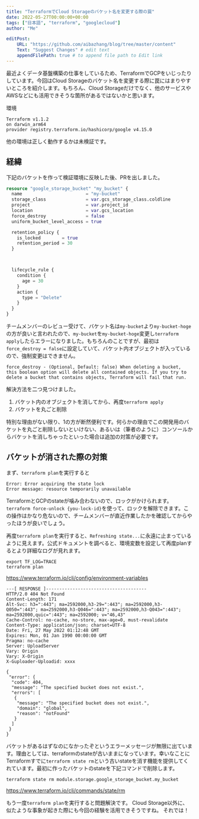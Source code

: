 ```yaml
---
title: "TerraformでCloud Storageのバケット名を変更する際の罠"
date: 2022-05-27T00:00:00+00:00
tags: ["日本語", "terraform", "googlecloud"]
author: "Me"

editPost:
    URL: "https://github.com/aibazhang/blog/tree/master/content"
    Text: "Suggest Changes" # edit text
    appendFilePath: true # to append file path to Edit link
---
```


最近よくデータ基盤構築の仕事をしているため、TerraformでGCPをいじったりしています。今回はCloud Storageのバケット名を変更する際に罠にはまりやすいところを紹介します。もちろん、Cloud Storageだけでなく、他のサービスやAWSなどにも活用できそうな箇所があるではないかと思います。


環境
```
Terraform v1.1.2
on darwin_arm64
provider registry.terraform.io/hashicorp/google v4.15.0
```
他の環境は正しく動作するかは未検証です。


## 経緯

下記のバケットを作って検証環境に反映した後、PRを出しました。
```tf
resource "google_storage_bucket" "my_bucket" {
  name                        = "my-bucket"
  storage_class               = var.gcs_storage_class.coldline
  project                     = var.project_id
  location                    = var.gcs_location
  force_destroy               = false
  uniform_bucket_level_access = true

  retention_policy {
    is_locked        = true
    retention_period = 30
  }



  lifecycle_rule {
    condition {
      age = 30
    }
    action {
      type = "Delete"
    }
  }
}
```

チームメンバーのレビュー受けて、バケット名は`my-bucket`より`my-bucket-hoge`の方が良いと言われたので、`my-bucket`を`my-bucket-hoge`変更し`terraform apply`したらエラーになりました。もちろんのことですが、最初は`force_destroy = false`に設定していて、バケット内オブジェクトが入っているので、強制変更はできません。

```
force_destroy - (Optional, Default: false) When deleting a bucket, this boolean option will delete all contained objects. If you try to delete a bucket that contains objects, Terraform will fail that run.
```

解決方法を二つ見つけました。
1. バケット内のオブジェクトを消してから、再度`terraform apply`
2. バケットを丸ごと削除

特別な理由がない限り、1の方が断然便利です。何らかの理由でこの開発用のバケットを丸ごと削除しないといけない、あるいは（筆者のように）コンソールからバケットを消しちゃったといった場合は追加の対策が必要です。

## バケットが消された際の対策

まず、`terraform plan`を実行すると

```
Error: Error acquiring the state lock
Error message: resource temporarily unavailable
```

TerraformとGCPのstateが噛み合わないので、ロックがかけられます。
`terraform force-unlock {you-lock-id}`を使って、ロックを解除できます。この操作はかなり危ないので、チームメンバーが直近作業したかを確認してからやったほうが良いでしょう。

再度`terraform plan`を実行すると、`Refreshing state...`に永遠に止まっているように見えます。公式ドキュメントを調べると、環境変数を設定して再度planするとより詳細なログが見れます。

```
export TF_LOG=TRACE
terraform plan
```

https://www.terraform.io/cli/config/environment-variables

```
---[ RESPONSE ]--------------------------------------
HTTP/2.0 404 Not Found
Content-Length: 171
Alt-Svc: h3=":443"; ma=2592000,h3-29=":443"; ma=2592000,h3-Q050=":443"; ma=2592000,h3-Q046=":443"; ma=2592000,h3-Q043=":443"; ma=2592000,quic=":443"; ma=2592000; v="46,43"
Cache-Control: no-cache, no-store, max-age=0, must-revalidate
Content-Type: application/json; charset=UTF-8
Date: Fri, 27 May 2022 01:12:48 GMT
Expires: Mon, 01 Jan 1990 00:00:00 GMT
Pragma: no-cache
Server: UploadServer
Vary: Origin
Vary: X-Origin
X-Guploader-Uploadid: xxxx

{
 "error": {
  "code": 404,
  "message": "The specified bucket does not exist.",
  "errors": [
   {
    "message": "The specified bucket does not exist.",
    "domain": "global",
    "reason": "notFound"
   }
  ]
 }
}
```

バケットがあるはずなのになかったぞというエラーメッセージが無限に出ています。理由としては、terraformのstateが古いままになっています。幸いなことにTerraformすでに`terraform state rm`という古いstateを消す機能を提供してくれています。最初に作ったバケットのstateを下記コマンドで削除します。

```
terraform state rm module.storage.google_storage_bucket.my_bucket
```

https://www.terraform.io/cli/commands/state/rm

もう一度`terraform plan`を実行すると問題解決です。
Cloud Storage以外に、似たような事象が起きた際にも今回の経験を活用できそうですね。
それでは！